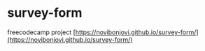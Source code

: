 # survey-form
freecodecamp project
[https://novibonjovi.github.io/survey-form/](https://novibonjovi.github.io/survey-form/)
